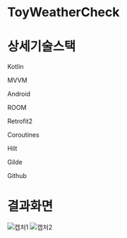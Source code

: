 
# ToyWeatherCheck

# 상세기술스택

   Kotlin

   MVVM

   Android

   ROOM

   Retrofit2

   Coroutines

   Hilt

   Gilde

   Github


# 결과화면

![캡처1](https://user-images.githubusercontent.com/104108775/190933656-e4426a2d-97d6-44a9-87f3-310b1898ad68.PNG)
![캡처2](https://user-images.githubusercontent.com/104108775/190933661-ea81b019-ba54-444d-a771-52ce46c105f8.PNG)
